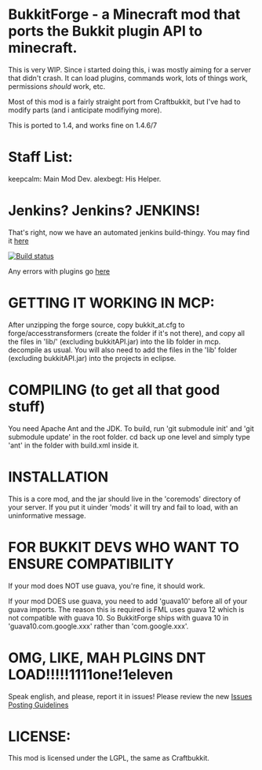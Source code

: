 BukkitForge - a Minecraft mod that ports the Bukkit plugin API to minecraft.
===================================

 
This is very WIP. Since i started doing this, i was mostly aiming for a server that didn't crash.
It can load plugins, commands work, lots of things work, permissions *should* work, etc.

Most of this mod is a fairly straight port from Craftbukkit, but I've had to modify parts
(and i anticipate modifiying more).

This is ported to 1.4, and works fine on 1.4.6/7

Staff List:
======================
keepcalm: Main Mod Dev.
alexbegt: His Helper.


Jenkins? Jenkins? JENKINS!
==========================

That's right, now we have an automated jenkins build-thingy.
You may find it [here](http://build.technicpack.net/job/BukkitForge)

[![Build status](http://build.technicpack.net/job/BukkitForge/badge/icon)](http://build.technicpack.net/job/BukkitForge/)

Any errors with plugins go [here](https://github.com/Bukkit-Forge-Plugins/Bukkit-Forge-Plugin-Errors)

GETTING IT WORKING IN MCP:
=========================
 
After unzipping the forge source, copy bukkit\_at.cfg to forge/accesstransformers (create the folder if it's not there), and copy
all the files in 'lib/' (excluding bukkitAPI.jar) into the lib folder in mcp.
decompile as usual. 
You will also need to add the files in the 'lib' folder (excluding bukkitAPI.jar) into the projects in eclipse.

COMPILING (to get all that good stuff)
=======================

You need Apache Ant and the JDK. To build, run 'git submodule init' and 'git submodule update' in the root folder.
cd back up one level and simply type 'ant' in the folder with build.xml inside it.

INSTALLATION
=======================
This is a core mod, and the jar should live in the 'coremods' directory of your server. If you put it uinder 'mods' it will try and fail to load, with an uninformative message.

FOR BUKKIT DEVS WHO WANT TO ENSURE COMPATIBILITY
===============================================

If your mod does NOT use guava, you're fine, it should work.

If your mod DOES use guava, you need to add 'guava10' before all of your guava imports.
The reason this is required is FML uses guava 12 which is not compatible with guava 10.
So BukkitForge ships with guava 10 in 'guava10.com.google.xxx' rather than 'com.google.xxx'.

OMG, LIKE, MAH PLGINS DNT LOAD!!!!!1111one!1eleven
==========================================

Speak english, and please, report it in issues!
Please review the new [Issues Posting Guidelines](https://github.com/keepcalm/BukkitForge/wiki/Issue-Posting-Guidelines)

LICENSE:
========
 
This mod is licensed under the LGPL, the same as Craftbukkit.
 
